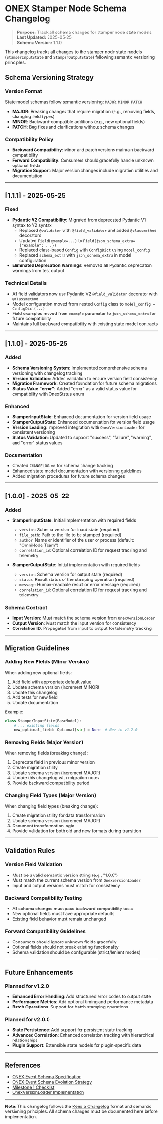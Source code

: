<!-- === OmniNode:Metadata ===
author: OmniNode Team
copyright: OmniNode.ai
created_at: '2025-05-28T12:40:27.484017'
description: Stamped by ONEX
entrypoint: python://CHANGELOG.md
hash: 996f65b5408c3d3b3b382ef77973fc7cc6b9be3adaa75dc45517a3588da4007e
last_modified_at: '2025-05-29T11:50:15.490209+00:00'
lifecycle: active
meta_type: tool
metadata_version: 0.1.0
name: CHANGELOG.md
namespace: omnibase.CHANGELOG
owner: OmniNode Team
protocol_version: 0.1.0
runtime_language_hint: python>=3.11
schema_version: 0.1.0
state_contract: state_contract://default
tools: null
uuid: 1c57352c-4e25-419a-a223-19f512e8faa1
version: 1.0.0

<!-- === /OmniNode:Metadata === -->


# ONEX Stamper Node Schema Changelog

> **Purpose:** Track all schema changes for stamper node state models  
> **Last Updated:** 2025-05-25  
> **Schema Version:** 1.1.0

This changelog tracks all changes to the stamper node state models (`StamperInputState` and `StamperOutputState`) following semantic versioning principles.

## Schema Versioning Strategy

### Version Format
State model schemas follow semantic versioning: `MAJOR.MINOR.PATCH`

- **MAJOR**: Breaking changes that require migration (e.g., removing fields, changing field types)
- **MINOR**: Backward-compatible additions (e.g., new optional fields)
- **PATCH**: Bug fixes and clarifications without schema changes

### Compatibility Policy
- **Backward Compatibility**: Minor and patch versions maintain backward compatibility
- **Forward Compatibility**: Consumers should gracefully handle unknown optional fields
- **Migration Support**: Major version changes include migration utilities and documentation

---

## [1.1.1] - 2025-05-25

### Fixed
- **Pydantic V2 Compatibility**: Migrated from deprecated Pydantic V1 syntax to V2 syntax
  - Replaced `@validator` with `@field_validator` and added `@classmethod` decorators
  - Updated `Field(example=...)` to `Field(json_schema_extra={"example": ...})`
  - Replaced class-based `Config` with `ConfigDict` using `model_config`
  - Replaced `schema_extra` with `json_schema_extra` in model configuration
- **Eliminated Deprecation Warnings**: Removed all Pydantic deprecation warnings from test output

### Technical Details
- All field validators now use Pydantic V2 `@field_validator` decorator with `@classmethod`
- Model configuration moved from nested `Config` class to `model_config = ConfigDict(...)`
- Field examples moved from `example` parameter to `json_schema_extra` for future compatibility
- Maintains full backward compatibility with existing state model contracts

---

## [1.1.0] - 2025-05-25

### Added
- **Schema Versioning System**: Implemented comprehensive schema versioning with changelog tracking
- **Version Validation**: Added validation to ensure version field consistency
- **Migration Framework**: Created foundation for future schema migrations
- **Status Value "error"**: Added "error" as a valid status value for compatibility with OnexStatus enum

### Enhanced
- **StamperInputState**: Enhanced documentation for version field usage
- **StamperOutputState**: Enhanced documentation for version field usage
- **Version Loading**: Improved integration with `OnexVersionLoader` for consistent versioning
- **Status Validation**: Updated to support "success", "failure", "warning", and "error" status values

### Documentation
- Created `CHANGELOG.md` for schema change tracking
- Enhanced state model documentation with versioning guidelines
- Added migration procedures for future schema changes

---

## [1.0.0] - 2025-05-22

### Added
- **StamperInputState**: Initial implementation with required fields
  - `version`: Schema version for input state (required)
  - `file_path`: Path to the file to be stamped (required)
  - `author`: Name or identifier of the user or process (default: "OmniNode Team")
  - `correlation_id`: Optional correlation ID for request tracking and telemetry

- **StamperOutputState**: Initial implementation with required fields
  - `version`: Schema version for output state (required)
  - `status`: Result status of the stamping operation (required)
  - `message`: Human-readable result or error message (required)
  - `correlation_id`: Optional correlation ID for request tracking and telemetry

### Schema Contract
- **Input Version**: Must match the schema version from `OnexVersionLoader`
- **Output Version**: Must match the input version for consistency
- **Correlation ID**: Propagated from input to output for telemetry tracking

---

## Migration Guidelines

### Adding New Fields (Minor Version)
When adding new optional fields:

1. Add field with appropriate default value
2. Update schema version (increment MINOR)
3. Update this changelog
4. Add tests for new field
5. Update documentation

Example:
```python
class StamperInputState(BaseModel):
    # ... existing fields
    new_optional_field: Optional[str] = None  # New in v1.2.0
```

### Removing Fields (Major Version)
When removing fields (breaking change):

1. Deprecate field in previous minor version
2. Create migration utility
3. Update schema version (increment MAJOR)
4. Update this changelog with migration notes
5. Provide backward compatibility period

### Changing Field Types (Major Version)
When changing field types (breaking change):

1. Create migration utility for data transformation
2. Update schema version (increment MAJOR)
3. Document transformation logic
4. Provide validation for both old and new formats during transition

---

## Validation Rules

### Version Field Validation
- Must be a valid semantic version string (e.g., "1.0.0")
- Must match the current schema version from `OnexVersionLoader`
- Input and output versions must match for consistency

### Backward Compatibility Testing
- All schema changes must pass backward compatibility tests
- New optional fields must have appropriate defaults
- Existing field behavior must remain unchanged

### Forward Compatibility Guidelines
- Consumers should ignore unknown fields gracefully
- Optional fields should not break existing functionality
- Schema validation should be configurable (strict/lenient modes)

---

## Future Enhancements

### Planned for v1.2.0
- **Enhanced Error Handling**: Add structured error codes to output state
- **Performance Metrics**: Add optional timing and performance metadata
- **Batch Operations**: Support for batch stamping operations

### Planned for v2.0.0
- **State Persistence**: Add support for persistent state tracking
- **Advanced Correlation**: Enhanced correlation tracking with hierarchical relationships
- **Plugin Support**: Extensible state models for plugin-specific data

---

## References

- [ONEX Event Schema Specification](docs/protocol/onex_event_schema.md)
- [ONEX Event Schema Evolution Strategy](docs/protocol/onex_event_schema_evolution.md)
- [Milestone 1 Checklist](docs/milestones/milestone_1_checklist.md)
- [OnexVersionLoader Implementation](src/omnibase/runtimes/onex_runtime/v1_0_0/utils/onex_version_loader.py)

---

**Note**: This changelog follows the [Keep a Changelog](https://keepachangelog.com/en/1.0.0/) format and semantic versioning principles. All schema changes must be documented here before implementation.
